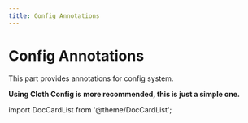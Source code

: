 ```yaml
---
title: Config Annotations
---
```


# Config Annotations

This part provides annotations for config system.

**Using Cloth Config is more recommended, this is just a simple one.**

import DocCardList from '@theme/DocCardList';

<DocCardList />